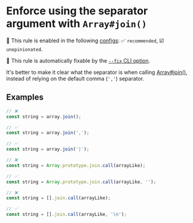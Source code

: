 # Enforce using the separator argument with `Array#join()`

💼 This rule is enabled in the following [configs](https://github.com/sindresorhus/eslint-plugin-unicorn#recommended-config): ✅ `recommended`, ☑️ `unopinionated`.

🔧 This rule is automatically fixable by the [`--fix` CLI option](https://eslint.org/docs/latest/user-guide/command-line-interface#--fix).

<!-- end auto-generated rule header -->
<!-- Do not manually modify this header. Run: `npm run fix:eslint-docs` -->

It's better to make it clear what the separator is when calling [Array#join()](https://developer.mozilla.org/en-US/docs/Web/JavaScript/Reference/Global_Objects/Array/join), instead of relying on the default comma (`','`) separator.

## Examples

```js
// ❌
const string = array.join();

// ✅
const string = array.join(',');
```

```js
// ✅
const string = array.join('|');
```

```js
// ❌
const string = Array.prototype.join.call(arrayLike);

// ✅
const string = Array.prototype.join.call(arrayLike, '');
```

```js
// ❌
const string = [].join.call(arrayLike);

// ✅
const string = [].join.call(arrayLike, '\n');
```
